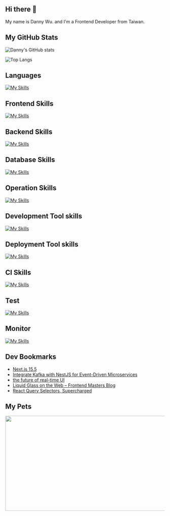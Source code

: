 
## Hi there 👋
My name is Danny Wu. and I'm a Frontend Developer from Taiwan.

## My GitHub Stats
![Danny's GitHub stats](https://github-readme-stats.vercel.app/api?username=danny101201&show_icons=true&count_private=true&theme=react)

![Top Langs](https://github-readme-stats.vercel.app/api/top-langs/?username=danny101201&layout=compact&theme=react)


## Languages
[![My Skills](https://skillicons.dev/icons?i=js,html,css,ts,react,nodejs)](https://skillicons.dev)

## Frontend Skills

[![My Skills](https://skillicons.dev/icons?i=react,materialui,tailwind,sass,redux,vite,nextjs)](https://skillicons.dev)

## Backend Skills

[![My Skills](https://skillicons.dev/icons?i=express,nodejs,graphql,nestjs)](https://skillicons.dev)

## Database Skills

[![My Skills](https://skillicons.dev/icons?i=mongodb,redis,mysql,postgres,prisma)](https://skillicons.dev)

## Operation Skills

[![My Skills](https://skillicons.dev/icons?i=docker,git,githubactions,linux,vim,nginx)](https://skillicons.dev)

## Development Tool skills

[![My Skills](https://skillicons.dev/icons?i=github,git,vscode,webpack)](https://skillicons.dev)

## Deployment Tool skills

[![My Skills](https://skillicons.dev/icons?i=vercel,netlify)](https://skillicons.dev)


## CI Skills

[![My Skills](https://skillicons.dev/icons?i=gitlab,azure)](https://skillicons.dev)

## Test

[![My Skills](https://skillicons.dev/icons?i=jest,vitest)](https://skillicons.dev)

## Monitor

[![My Skills](https://skillicons.dev/icons?i=sentry)](https://skillicons.dev)



## Dev Bookmarks
<!-- daily.dev BOOKMARKS:START -->
- [Next.js 15.5](https://app.daily.dev/posts/Yt2KiNNby?utm_source=rss&utm_medium=bookmarks&utm_campaign=NRtczkLiNqtGyKkglwy1k)
- [Integrate Kafka with NestJS for Event-Driven Microservices](https://app.daily.dev/posts/C1UhWWG6Q?utm_source=rss&utm_medium=bookmarks&utm_campaign=NRtczkLiNqtGyKkglwy1k)
- [the future of real-time UI](https://app.daily.dev/posts/ZKTX9CJSv?utm_source=rss&utm_medium=bookmarks&utm_campaign=NRtczkLiNqtGyKkglwy1k)
- [Liquid Glass on the Web – Frontend Masters Blog](https://app.daily.dev/posts/YLBrjGz30?utm_source=rss&utm_medium=bookmarks&utm_campaign=NRtczkLiNqtGyKkglwy1k)
- [React Query Selectors, Supercharged](https://app.daily.dev/posts/UVXKUwAHB?utm_source=rss&utm_medium=bookmarks&utm_campaign=NRtczkLiNqtGyKkglwy1k)
<!-- daily.dev BOOKMARKS:END -->

## My Pets

<a href="https://github.com/devxb/gitanimals">
<img
  src="https://render.gitanimals.org/farms/Danny101201"
  width="600"
  height="300"
/>
</a>
